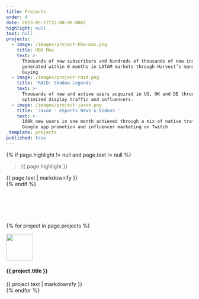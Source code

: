 ```yaml
---
title: Projects
order: 4
date: 2023-05-17T22:00:00.000Z
highlight: null
text: null
projects:
  - image: /images/project-hbo-max.png
    title: HBO Max
    text: >-
      Thousands of new subscribers and hundreds of thousands of new installs
      generated within 6 months in LATAM markets through Harvest’s managed media
      buying
  - image: /images/project-raid.png
    title: 'RAID: Shadow Legends'
    text: >-
      Thousands of new and active users acquired in US, UK and DE through
      optimized display traffic and influencers.
  - image: /images/project-jaxon.png
    title: 'Jaxon - eSports News & Videos '
    text: >-
      100k new users in one month achieved through a mix of native traffic,
      Google app promotion and influencer marketing on Twitch
_template: projects
published: true
---
```


{% if page.highlight != null and page.text != null %}
<div class="row">
  <div class="col-xs-12 col-sm-6">
    <blockquote><p>{{ page.highlight }}</p></blockquote>
  </div>
  <div class="col-xs-12 col-sm-6">
    {{ page.text | markdownify }}
  </div>
</div>
{% endif %}

<div class="row u-menu-paddding" style="margin-top: 6rem;">

{% for project in page.projects %}

<div class="col-xs-12 col-sm-4">
  <div class="project">
  <img src="{{ site.url }}{{ project.image }}" alt="" style="height: 4.5rem;" title="{{ project.title }}" />
    <h4>{{ project.title }}</h4>
    {{ project.text | markdownify }}
  </div>
</div>
{% endfor %}

</div>
